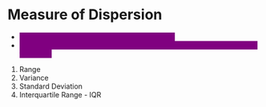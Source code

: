 # Measure of Dispersion

* <mark style="color:purple;background-color:purple;">**Describe the spread or variability of a dataset**</mark>
* <mark style="color:purple;background-color:purple;">**They indicate how much the values in a dataset differ from the central tendency**</mark>



1. Range
2. Variance
3. Standard Deviation
4. Interquartile Range - IQR
